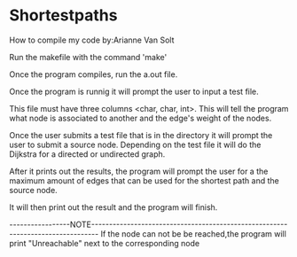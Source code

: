 Shortestpaths
=============


How to compile my code 
by:Arianne Van Solt




Run the makefile with the command 'make'


Once the program compiles, run the a.out file.


Once the program is runnig it will prompt the user to input a test file.


This file must have three columns <char, char, int>. This will tell the program 
what node is associated to another and the edge's weight of the nodes. 


Once the user submits a test file that is in the directory it will prompt
the user to submit a source node. Depending on the test file it will do the Dijkstra
for a directed or undirected graph. 

After it prints out the results, the program will prompt the user for a the maximum amount of edges 
that can be used for the shortest path and the source node.

It will then print out the result and the program will finish.

-----------------NOTE--------------------------------------------------------------------------------
If the node can not be be reached,the program will print "Unreachable" next to the corresponding node
